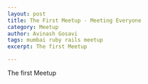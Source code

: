 ```yaml
---
layout: post
title: The First Meetup - Meeting Everyone
category: Meetup
author: Avinash Gosavi
tags: mumbai ruby rails meetup
excerpt: The first Meetup

---
```


The first Meetup 

